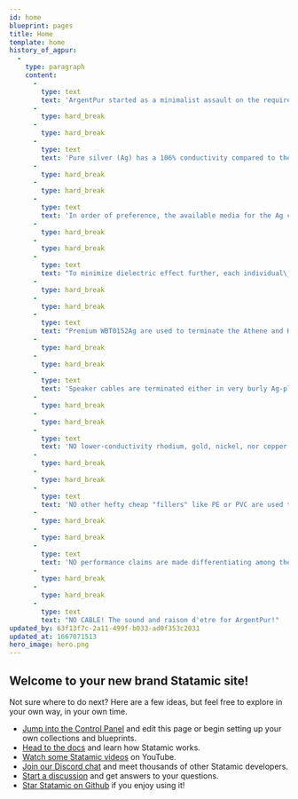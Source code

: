 ```yaml
---
id: home
blueprint: pages
title: Home
template: home
history_of_agpur:
  -
    type: paragraph
    content:
      -
        type: text
        text: 'ArgentPur started as a minimalist assault on the requirements of audio signal transmission.'
      -
        type: hard_break
      -
        type: hard_break
      -
        type: text
        text: 'Pure silver (Ag) has a 106% conductivity compared to the maximum theoretical transmission of copper at a technically defined 100%. So even umpteen-nines Cu can''t remotely approach pure silver. The market is flooded with silver plated copper conductors. To many, these have compromised qualities that limit top octave clarity, coherence, and may lead some to describe them as "bright" or having "glare". Pure silver has no such compromises, and indeed has NO SOUND of its own.'
      -
        type: hard_break
      -
        type: hard_break
      -
        type: text
        text: 'In order of preference, the available media for the Ag conductors to rest within are: a vacuum (rather impractical), air, and then the low dielectric involvement insulative barriers when necessary. The best of these is arguably the fluorocarbon (TeflonTM) groups.'
      -
        type: hard_break
      -
        type: hard_break
      -
        type: text
        text: "To minimize dielectric effect further, each individual\_ Ag strand used in ArgentPur is manually threaded through its own fluorocarbon tube that is 400-1000% larger, so that contact between the Ag conductor and its protective carrier is dramatically reduced indeed.\_ Capacitance and inductance are therefore minimized, with no \"signal-hopping\" destructive interference across the frequency spectra possible."
      -
        type: hard_break
      -
        type: hard_break
      -
        type: text
        text: "Premium WBT0152Ag are used to terminate the Athene and Heracles RCA designs.\_ A wonderful Ag/Teflon XLR is used for the balanced designs; locking Neutriks available for pro use."
      -
        type: hard_break
      -
        type: hard_break
      -
        type: text
        text: 'Speaker cables are terminated either in very burly Ag-plated spades or Ag-plated banana plugs for continuity of Ag conductance.'
      -
        type: hard_break
      -
        type: hard_break
      -
        type: text
        text: 'NO lower-conductivity rhodium, gold, nickel, nor copper surfaces are in the transmission paths! Only 105.999% transmission pure Ag!'
      -
        type: hard_break
      -
        type: hard_break
      -
        type: text
        text: 'NO other hefty cheap "fillers" like PE or PVC are used to add unnecessary weight nor girth in marketing ruses to enhance gravitas. Pure Ag cascading through air-filled Teflon to Ag-tipped connectors.'
      -
        type: hard_break
      -
        type: hard_break
      -
        type: text
        text: 'NO performance claims are made differentiating among the AgPur speaker cable offerings, as load sensitivity and length requirements should guide Ag AWG mass selection among the four models. How refreshing!'
      -
        type: hard_break
      -
        type: hard_break
      -
        type: text
        text: "NO CABLE! The sound and raison d'etre for ArgentPur!"
updated_by: 63f13f7c-2a11-499f-b033-ad0f353c2031
updated_at: 1667071513
hero_image: hero.png
---
```

## Welcome to your new brand Statamic site!

Not sure where to do next? Here are a few ideas, but feel free to explore in your own way, in your own time.

- [Jump into the Control Panel](/cp) and edit this page or begin setting up your own collections and blueprints.
- [Head to the docs](https://statamic.dev) and learn how Statamic works.
- [Watch some Statamic videos](https://youtube.com/statamic) on YouTube.
- [Join our Discord chat](https://statamic.com/discord) and meet thousands of other Statamic developers.
- [Start a discussion](https://github.com/statamic/cms/discussions) and get answers to your questions.
- [Star Statamic on Github](https://github.com/statamic/cms) if you enjoy using it!
